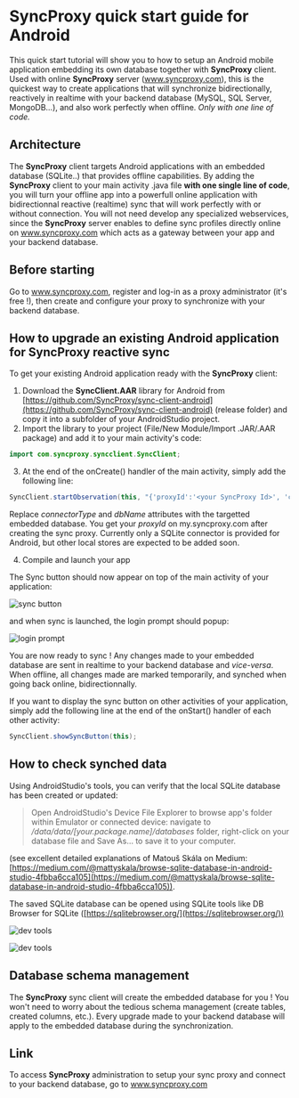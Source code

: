 # SyncProxy quick start guide for Android
This quick start tutorial will show you to how to setup an Android mobile application embedding its own database together with **SyncProxy** client. Used with online **SyncProxy** server (www.syncproxy.com), this is the quickest way to create applications that will synchronize bidirectionally, reactively in realtime with your backend database (MySQL, SQL Server, MongoDB...), and also work perfectly when offline. *Only with one line of code.*

## Architecture
The **SyncProxy** client targets Android applications with an embedded database (SQLite..) that provides offline capabilities. By adding the **SyncProxy** client to your main activity .java file **with one single line of code**, you will turn your offline app into a powerfull online application with bidirectionnal reactive (realtime) sync that will work perfectly with or without connection. You will not need develop any specialized webservices, since the **SyncProxy** server enables to define sync profiles directly online on www.syncproxy.com which acts as a gateway between your app and your backend database.

## Before starting
Go to www.syncproxy.com, register and log-in as a proxy administrator (it's free !), then create and configure your proxy to synchronize with your backend database.

## How to upgrade an existing Android application for SyncProxy reactive sync
To get your existing Android application ready with the **SyncProxy** client:
 1. Download the **SyncClient.AAR** library for Android from [https://github.com/SyncProxy/sync-client-android](https://github.com/SyncProxy/sync-client-android) (release folder) and copy it into a subfolder of your AndroidStudio project.
 2. Import the library to your project (File/New Module/Import .JAR/.AAR package) and add it to your main activity's code:
  ```java
import com.syncproxy.syncclient.SyncClient;
  ````
 
 3. At the end of the onCreate() handler of the main activity, simply add the following line:
````java
SyncClient.startObservation(this, "{'proxyId':'<your SyncProxy Id>', 'connectorType':'SQLite', 'dbName':'<local db name>'}" ).showSyncButton(this);
````
Replace *connectorType* and *dbName* attributes with the targetted embedded database. You get your *proxyId* on my.syncproxy.com after creating the sync proxy.
Currently only a SQLite connector is provided for Android, but other local stores are expected to be added soon.

 4. Compile and launch your app

The Sync button should now appear on top of the main activity of your application:

![sync button](https://raw.githubusercontent.com/syncproxy/syncproxy-quickstart-android/master/sync-icon.png)

and when sync is launched, the login prompt should popup:

![login prompt](https://raw.githubusercontent.com/syncproxy/syncproxy-quickstart-android/master/login-prompt.png)


You are now ready to sync !  Any changes made to your embedded database are sent in realtime to your backend database and *vice-versa*. When offline, all changes made are marked temporarily, and synched when going back online, bidirectionnally.

If you want to display the sync button on other activities of your application, simply add the following line at the end of the onStart() handler of each other activity:
````java
SyncClient.showSyncButton(this);
````


## How to check synched data
Using AndroidStudio's tools, you can verify that the local SQLite database has been created or updated:

> Open AndroidStudio's Device File Explorer to browse app's folder within Emulator or connected device: navigate to */data/data/[your.package.name]/databases* folder, right-click on your database file and Save As… to save it to your computer.

(see excellent detailed explanations of Matouš Skála on Medium: [https://medium.com/@mattyskala/browse-sqlite-database-in-android-studio-4fbba6cca105](https://medium.com/@mattyskala/browse-sqlite-database-in-android-studio-4fbba6cca105)).

The saved SQLite database can be opened using SQLite tools like DB Browser for SQLite ([https://sqlitebrowser.org/](https://sqlitebrowser.org/))


![dev tools](https://raw.githubusercontent.com/syncproxy/syncproxy-quickstart-android/master/dbbrowser-sqlite.png)

![dev tools](https://raw.githubusercontent.com/syncproxy/syncproxy-quickstart-android/master/dbbrowser-sqlite-2.png)

## Database schema management
The **SyncProxy** sync client will create the embedded database for you !  You won't need to worry about the tedious schema management (create tables, created columns, etc.). Every upgrade made to your backend database will apply to the embedded database during the synchronization.

## Link
To access **SyncProxy** administration to setup your sync proxy and connect to your backend database, go to www.syncproxy.com